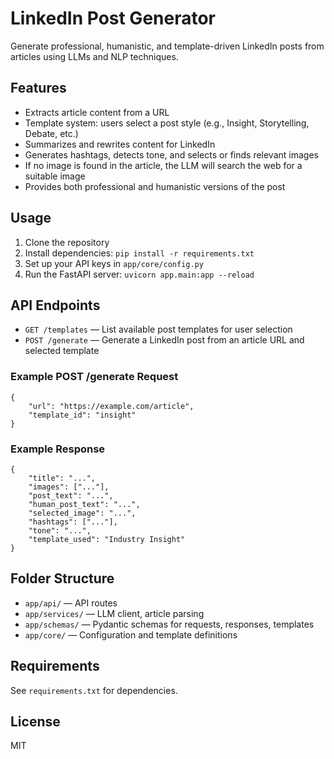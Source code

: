 
# LinkedIn Post Generator

Generate professional, humanistic, and template-driven LinkedIn posts from articles using LLMs and NLP techniques.

## Features
- Extracts article content from a URL
- Template system: users select a post style (e.g., Insight, Storytelling, Debate, etc.)
- Summarizes and rewrites content for LinkedIn
- Generates hashtags, detects tone, and selects or finds relevant images
- If no image is found in the article, the LLM will search the web for a suitable image
- Provides both professional and humanistic versions of the post

## Usage
1. Clone the repository
2. Install dependencies: `pip install -r requirements.txt`
3. Set up your API keys in `app/core/config.py`
4. Run the FastAPI server: `uvicorn app.main:app --reload`

## API Endpoints
- `GET /templates` — List available post templates for user selection
- `POST /generate` — Generate a LinkedIn post from an article URL and selected template

### Example POST /generate Request
```
{
	"url": "https://example.com/article",
	"template_id": "insight"
}
```

### Example Response
```
{
	"title": "...",
	"images": ["..."],
	"post_text": "...",
	"human_post_text": "...",
	"selected_image": "...",
	"hashtags": ["..."],
	"tone": "...",
	"template_used": "Industry Insight"
}
```

## Folder Structure
- `app/api/` — API routes
- `app/services/` — LLM client, article parsing
- `app/schemas/` — Pydantic schemas for requests, responses, templates
- `app/core/` — Configuration and template definitions

## Requirements
See `requirements.txt` for dependencies.

## License
MIT
